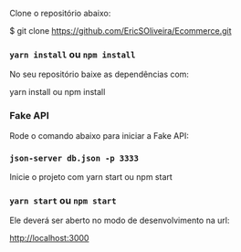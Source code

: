 Clone o repositório abaixo:

$ git clone https://github.com/EricSOliveira/Ecommerce.git


### `yarn install` ou `npm install`

No seu repositório baixe as dependências com:

yarn install ou npm install


### Fake API

Rode o comando abaixo para iniciar a Fake API:

### `json-server db.json -p 3333`


Inicie o projeto com yarn start ou npm start

### `yarn start` ou `npm start`


Ele deverá ser aberto no modo de desenvolvimento na url:

[http://localhost:3000](http://localhost:3000)





